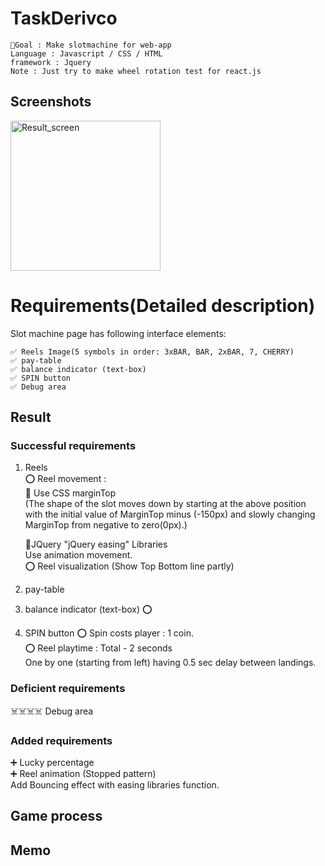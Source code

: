 # TaskDerivco
```
📍Goal : Make slotmachine for web-app  
Language : Javascript / CSS / HTML  
framework : Jquery  
Note : Just try to make wheel rotation test for react.js  
```

 Screenshots
-------------------------------------
<div>
  <img width="240" alt="Result_screen" src="https://user-images.githubusercontent.com/46733592/85520084-67dcb800-b63d-11ea-9fec-753ec2ea5316.png">
</div>


# Requirements(Detailed description)

Slot machine page has following interface elements:   
```
✅ Reels Image(5 symbols in order: 3xBAR, BAR, 2xBAR, 7, CHERRY)
✅ pay-table  
✅ balance indicator (text-box)  
✅ SPIN button  
✅ Debug area 

```
## Result

### Successful requirements
1. Reels  
   ⭕️ Reel movement :   
   📍 Use CSS marginTop   
    (The shape of the slot moves down by starting at the above position with the initial value of MarginTop minus (-150px) and slowly changing MarginTop from            negative to zero(0px).)    
    
   📍JQuery "jQuery easing" Libraries  
    Use animation movement.  
   ⭕️ Reel visualization (Show Top Bottom line partly)  

2. pay-table 
     
3. balance indicator (text-box)
   ⭕️ 
4. SPIN button 
   ⭕️ Spin costs player : 1 coin.  
   ⭕️ Reel playtime : Total - 2 seconds  
                      One by one (starting from left) having 0.5 sec delay between landings.
### Deficient requirements
   ☠️☠️☠️☠️  Debug area 
### Added requirements
   ➕ Lucky percentage  
   ➕ Reel animation (Stopped pattern)  
      Add Bouncing effect with easing libraries function. 


## Game process 



## Memo
